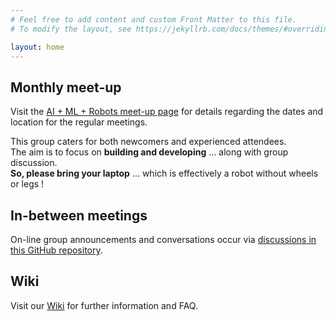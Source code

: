 ```yaml
---
# Feel free to add content and custom Front Matter to this file.
# To modify the layout, see https://jekyllrb.com/docs/themes/#overriding-theme-defaults

layout: home
---
```

## Monthly meet-up

Visit the [AI + ML + Robots meet-up page](https://www.meetup.com/ai-ml-robots)
for details regarding the dates and location for the regular meetings.

This group caters for both newcomers and experienced attendees.<br/>
The aim is to focus on **building and developing** ...
along with group discussion.<br/>
**So, please bring your laptop** ...
which is effectively a robot without wheels or legs !

## In-between meetings

On-line group announcements and conversations occur via
[discussions in this GitHub repository](https://github.com/ai-ml-robots/ai-ml-robots.github.io/discussions).

## Wiki

Visit our [Wiki](https://github.com/ai-ml-robots/ai-ml-robots.github.io/wiki)
for further information and FAQ.
